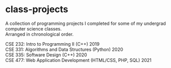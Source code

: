# class-projects
A collection of programming projects I completed for some of my undergrad computer science classes. <br>
Arranged in chronological order.

CSE 232: Intro to Programming II (C++) 2019 <br>
CSE 331: Algorithms and Data Structures (Python) 2020 <br>
CSE 335: Software Design (C++) 2020 <br>
CSE 477: Web Application Development (HTML/CSS, PHP, SQL) 2021
